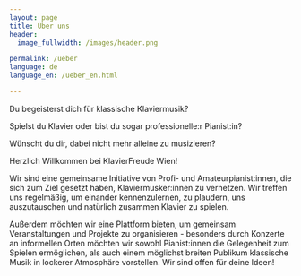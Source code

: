 ```yaml
---
layout: page
title: Über uns
header:
  image_fullwidth: /images/header.png

permalink: /ueber
language: de
language_en: /ueber_en.html

---
```



Du begeisterst dich für klassische Klaviermusik?

Spielst du Klavier oder bist du sogar professionelle:r Pianist:in?

Wünscht du dir, dabei nicht mehr alleine zu musizieren?
 
Herzlich Willkommen bei KlavierFreude Wien!
 
Wir sind eine gemeinsame Initiative von Profi- und Amateurpianist:innen, die sich zum Ziel gesetzt haben, Klaviermusker:innen zu vernetzen. 
Wir treffen uns regelmäßig, um einander kennenzulernen, zu plaudern, uns auszutauschen und natürlich zusammen Klavier zu spielen.

Außerdem möchten wir eine Plattform bieten, um gemeinsam Veranstaltungen und
Projekte zu organisieren - besonders durch Konzerte an informellen Orten möchten wir sowohl
Pianist:innen die Gelegenheit zum Spielen ermöglichen, als auch einem möglichst breiten Publikum
klassische Musik in lockerer Atmosphäre vorstellen. Wir sind offen für deine Ideen!
 

